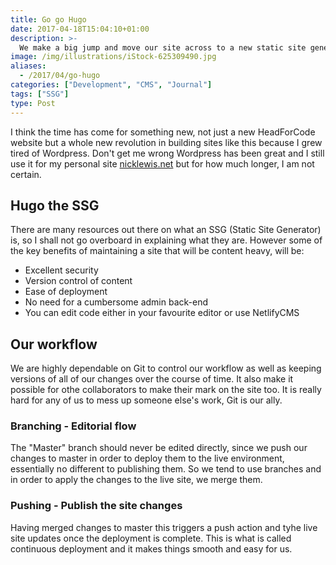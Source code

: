 ```yaml
---
title: Go go Hugo
date: 2017-04-18T15:04:10+01:00
description: >-
  We make a big jump and move our site across to a new static site generator but what is all the fuss about?
image: /img/illustrations/iStock-625309490.jpg
aliases: 
  - /2017/04/go-hugo
categories: ["Development", "CMS", "Journal"]
tags: ["SSG"]
type: Post
---
```


I think the time has come for something new, not just a new HeadForCode website but a whole new revolution in building sites like this because I grew tired of Wordpress. Don't get me wrong Wordpress has been great and I still use it for my personal site [nicklewis.net](http://www.nicklewis.net) but for how much longer, I am not certain.

## Hugo the SSG

There are many resources out there on what an SSG (Static Site Generator) is, so I shall not go overboard in explaining what they are. However some of the key benefits of maintaining a site that will be content heavy, will be:

* Excellent security
* Version control of content
* Ease of deployment
* No need for a cumbersome admin back-end
* You can edit code either in your favourite editor or use NetlifyCMS

## Our workflow

We are highly dependable on Git to control our workflow as well as keeping versions of all of our changes over the course of time. It also make it possible for othe collaborators to make their mark on the site too. It is really hard for any of us to mess up someone else's work, Git is our ally.

### Branching - Editorial flow

The "Master" branch should never be edited directly, since we push our changes to master in order to deploy them to the live environment, essentially no different to publishing them. So we tend to use branches and in order to apply the changes to the live site, we merge them. 

### Pushing - Publish the site changes

Having merged changes to master this triggers a push action and tyhe live site updates once the deployment is complete. This is what is called continuous deployment and it makes things smooth and easy for us. 




